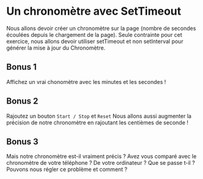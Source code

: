 # Un chronomètre avec SetTimeout

Nous allons devoir créer un chronomètre sur la page (nombre de secondes écoulées depuis le chargement de la page).
Seule contrainte pour cet exercice, nous allons devoir utiliser setTimeout et non setInterval pour générer la mise à jour du Chronomètre.

## Bonus 1

Affichez un vrai chonomètre avec les minutes et les secondes !

## Bonus 2

Rajoutez un bouton `Start / Stop` et `Reset`
Nous allons aussi augmenter la précision de notre chronomètre en rajoutant les centièmes de seconde !

## Bonus 3

Mais notre chronomètre est-il vraiment précis ? Avez vous comparé avec le chronomètre de votre téléphone ? De votre ordinateur ?
Que se passe t-il ?
Pouvons nous régler ce problème et comment ?
